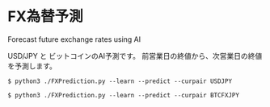# FX為替予測
Forecast future exchange rates using AI

USD/JPY と ビットコインのAI予測です。
前営業日の終値から、次営業日の終値を予測します。

 ```console
 $ python3 ./FXPrediction.py --learn --predict --curpair USDJPY
 ```
 
  ```console
 $ python3 ./FXPrediction.py --learn --predict --curpair BTCFXJPY
 ```
